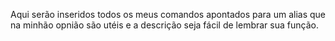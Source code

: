 Aqui serão inseridos todos os meus comandos  apontados para um alias que na minhão opnião são utéis e a descrição seja fácil de lembrar sua função.
